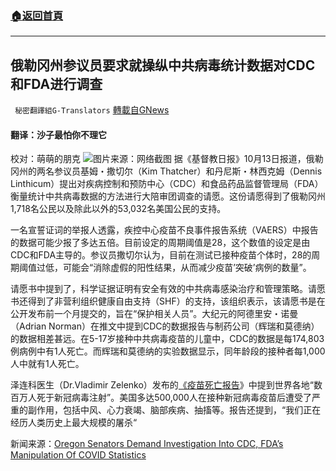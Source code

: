 ###  [:house:返回首頁](https://github.com/ourhimalayas/txt)
---


## 俄勒冈州参议员要求就操纵中共病毒统计数据对CDC和FDA进行调查
` 秘密翻譯組G-Translators` [轉載自GNews](https://gnews.org/zh-hans/1592505/)

#### 翻译：沙子最怕你不理它
校对：萌萌的朋克
![](https://assets.gnews.org/wp-content/uploads/2021/10/2-64.jpg)图片来源：网络截图
据《基督教日报》10月13日报道，俄勒冈州的两名参议员基姆・撒切尔（Kim Thatcher）和丹尼斯・林西克姆（Dennis Linthicum）提出对疾病控制和预防中心（CDC）和食品药品监督管理局（FDA）衡量统计中共病毒数据的方法进行大陪审团调查的请愿。这份请愿得到了俄勒冈州1,718名公民以及除此以外的53,032名美国公民的支持。

一名宣誓证词的举报人透露，疾控中心疫苗不良事件报告系统（VAERS）中报告的数据可能少报了多达五倍。目前设定的周期阈值是28，这个数值的设定是由CDC和FDA主导的。参议员撒切尔认为，目前在测试已接种疫苗个体时，28的周期阈值过低，可能会“消除虚假的阳性结果，从而减少疫苗’突破’病例的数量”。

请愿书中提到了，科学证据证明有安全有效的中共病毒感染治疗和管理策略。请愿书还得到了非营利组织健康自由支持（SHF）的支持，该组织表示，该请愿书是在公开发布前一个月提交的，旨在“保护相关人员”。大纪元的阿德里安・诺曼（Adrian Norman）在推文中提到CDC的数据报告与制药公司（辉瑞和莫德纳）的数据相差甚远。在5-17岁接种中共病毒疫苗的儿童中，CDC的数据是每174,803例病例中有1人死亡。而辉瑞和莫德纳的实验数据显示，同年龄段的接种者每1,000人中就有1人死亡。

泽连科医生（Dr.Vladimir Zelenko）发布的[《疫苗死亡报告](https://www.stopworldcontrol.com/report/?fbclid=IwAR2yvvHTC6MUIqutDMY3MLGG8ZFsaw4bc_0NKO3DWJteApgZ6Y8ns_SwUtY)》中提到世界各地“数百万人死于新冠病毒注射”。美国多达500,000人在接种新冠病毒疫苗后遭受了严重的副作用，包括中风、心力衰竭、脑部疾病、抽搐等。报告还提到，“我们正在经历人类历史上最大规模的屠杀“

新闻来源：[Oregon Senators Demand Investigation Into CDC, FDA’s Manipulation Of COVID Statistics](https://www.christianitydaily.com/articles/13584/20211013/oregon-senators-demand-investigation-into-cdc-fda-s-manipulation-of-covid-statistics.htm)
